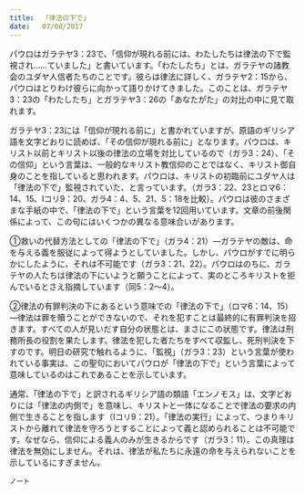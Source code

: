 ```yaml
---
title:  「律法の下で」
date:   07/08/2017
---
```


パウロはガラテヤ3：23で、「信仰が現れる前には、わたしたちは律法の下で監視され……ていました」と書いています。「わたしたち」とは、ガラテヤの諸教会のユダヤ人信者たちのことです。彼らは律法に詳しく、ガラテヤ2：15から、パウロはとりわけ彼らに向かって語りかけてきました。このことは、ガラテヤ3：23の「わたしたち」とガラテヤ3：26の「あなたがた」の対比の中に見て取れます。

ガラテヤ3：23には「信仰が現れる前に」と書かれていますが、原語のギリシア語を文字どおりに読めば、「その信仰が現れる前に」となります。パウロは、キリスト以前とキリスト以後の律法の立場を対比しているので（ガラ3：24）、「その信仰」という言葉は、一般的なキリスト教信仰のことではなく、キリスト御自身のことを指していると思われます。パウロは、キリストの初臨前にユダヤ人は「律法の下で」監視されていた、と言っています。（ガラ3：22、23とロマ6：14、15、Ⅰコリ9：20、ガラ4：4、5、21、5：18を比較）。パウロは彼のさまざまな手紙の中で、「律法の下で」という言葉を12回用いています。文章の前後関係によって、この句にはいくつかの異なる意味合いがあります。

①救いの代替方法としての「律法の下で」（ガラ4：21）―ガラテヤの敵は、命を与える義を服従によって得ようとしていました。しかし、パウロがすでに明らかにしたように、それは不可能です（ガラ3：21、22）。パウロはのちに、ガラテヤの人たちは律法の下にいようと願うことによって、実のところキリストを拒んでいるとさえ指摘しています（同5：2～4）。

②律法の有罪判決の下にあるという意味での「律法の下で」（ロマ6：14、15）―律法は罪を贖うことができないので、それを犯すことは最終的に有罪判決を招きます。すべての人が見いだす自分の状態とは、まさにこの状態です。律法は刑務所長の役割を果たします。律法を犯した者たちをすべて収監し、死刑判決を下すのです。明日の研究で触れるように、「監視」（ガラ3：23）という言葉が使われている事実は、この聖句においてパウロが「律法の下で」という言葉によって意味しているのはこれであることを示しています。

通常、「律法の下で」と訳されるギリシア語の類語「エンノモス」は、文字どおりには「律法の内側で」を意味し、キリストと一体になることで律法の要求の内側で生きることを指します（Ⅰコリ9：21）。「律法の実行」によって、つまりキリストから離れて律法を守ろうとすることによって義と認められることは不可能です。なぜなら、信仰による義人のみが生きるからです（ガラ3：11）。この真理は律法を無効にしません。それは、律法が私たちに永遠の命を与えられないことを示しているにすぎません。

`ノート`
